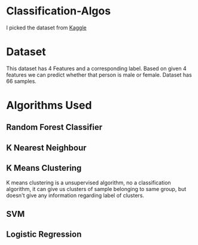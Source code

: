# Classification-Algos

I picked the dataset from [Kaggle](https://www.kaggle.com/hb20007/gender-classification)

# Dataset
This dataset has 4 Features and a corresponding label. Based on given 4 features we can predict whether that person is male or female.
Dataset has 66 samples.

# Algorithms Used
## Random Forest Classifier

## K Nearest Neighbour

## K Means Clustering
K means clustering is a unsupervised algorithm, no a classification algorithm, it can give us clusters of sample belonging to same group, but doesn't give any information regarding label of clusters.

## SVM

## Logistic Regression

